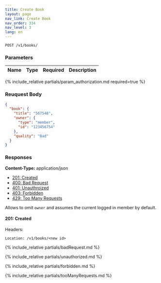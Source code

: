 ```yaml
---
title: Create Book
layout: page
nav_link: Create Book
nav_order: 334
nav_level: 3
lang: en
---
```


```
POST /v1/books/
```

### Parameters

| Name | Type  | Required | Description |
|:--------------|:--------|:----------:|:----------------------------------------------------------------------------------|
{% include_relative partials/param_authorization.md required=true %}

### Reuquest Body
```json
{
  "book": {
    "title": "567548",
    "owner": {
      "type": "member",
      "id": "123456754"
    },
    "quality": "Bad"
  }
}
```

### Responses
**Content-Type:** application/json
- [201: Created](#200-created)
- [400: Bad Request](#400-bad-request)
- [401: Unauthroized](#401-unauthorized)
- [403: Forbidden](#403-forbidden)
- [429: Too Many Requests](#429-too-many-requests)

Allows to omit `owner` and assumes the current logged in member by default.

#### 201: Created
Headers:
```http
Location: /v1/books/<new id>
```

{% include_relative partials/badRequest.md %}

{% include_relative partials/unauthorized.md %}

{% include_relative partials/forbidden.md %}

{% include_relative partials/tooManyRequests.md %}
